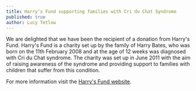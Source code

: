 ```yaml
---
title: Harry's Fund supporting families with Cri du Chat Syndrome
published: true
author: Lucy Tetlow
---
```


We are delighted that we have been the recipient of a donation from Harry's Fund.  Harry's Fund is a charity set up by the family of Harry Bates, who was born on the 11th February 2008 and at the age of 12 weeks was diagnosed with Cri du Chat syndrome. The charity was set up in June 2011 with the aim of raising awareness of the syndrome and providing support to families with children that suffer from this condition.

For more information visit the [Harry's Fund website](http://www.harrysfund.co.uk/).